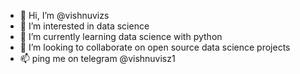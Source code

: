 - 👋 Hi, I’m @vishnuvizs
- 👀 I’m interested in data science
- 🌱 I’m currently learning data science with python
- 💞️ I’m looking to collaborate on open source data science projects
- 📫 ping me on telegram @vishnuvisz1

<!---
vishnuvizs/vishnuvizs is a ✨ special ✨ repository because its `README.md` (this file) appears on your GitHub profile.
You can click the Preview link to take a look at your changes.
--->
